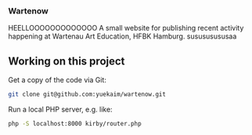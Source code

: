 ### Wartenow

HEELLOOOOOOOOOOOOO
A small website for publishing recent activity happening at Wartenau Art Education, HFBK Hamburg.		 susususususaa

## Working on this project

Get a copy of the code via Git:
```bash
git clone git@github.com:yuekaim/wartenow.git
```

Run a local PHP server, e.g. like:
```bash
php -S localhost:8000 kirby/router.php
```
